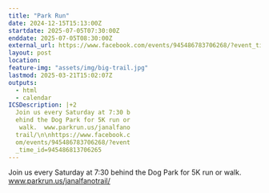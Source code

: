 ```yaml
---
title: "Park Run"
date: 2024-12-15T15:13:00Z
startdate: 2025-07-05T07:30:00Z
enddate: 2025-07-05T08:30:00Z
external_url: https://www.facebook.com/events/945486783706268/?event_time_id=945486813706265
layout: post
location: 
feature-img: "assets/img/big-trail.jpg"
lastmod: 2025-03-21T15:02:07Z
outputs:
  - html
  - calendar
ICSDescription: |+2
  Join us every Saturday at 7:30 b  ehind the Dog Park for 5K run or   walk.  www.parkrun.us/janalfano  trail/\n\nhttps://www.facebook.c  om/events/945486783706268/?event  _time_id=945486813706265
---
```


Join us every Saturday at 7&#58;30 behind the Dog Park for 5K run or walk.  www.parkrun.us/janalfanotrail/<br>
  <br>
  
